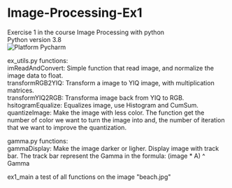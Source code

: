 # Image-Processing-Ex1  
Exercise 1 in the course Image Processing with python  
Python version 3.8  
![Platform Pycharm](https://img.shields.io/badge/Platform-Pycharm-brightgreen)  
  
ex_utils.py functions:  
   imReadAndConvert: Simple function that read image, and normalize the image data to float.  
   transformRGB2YIQ: Transform a image to YIQ image, with multiplication matrices.  
   transformYIQ2RGB: Transforma image back from YIQ to RGB.  
   hsitogramEqualize: Equalizes image, use Histogram and CumSum.  
   quantizeImage: Make the image with less color. The function get the number of color we want to turn the image into and, the number of iteration that we want to improve the quantization.  
     
gamma.py functions:  
  gammaDisplay: Make the image darker or ligher. Display image with track bar. The track bar represent the Gamma in the formula: (image * A) ^ Gamma
    
ex1_main a test of all functions on the image "beach.jpg"  

